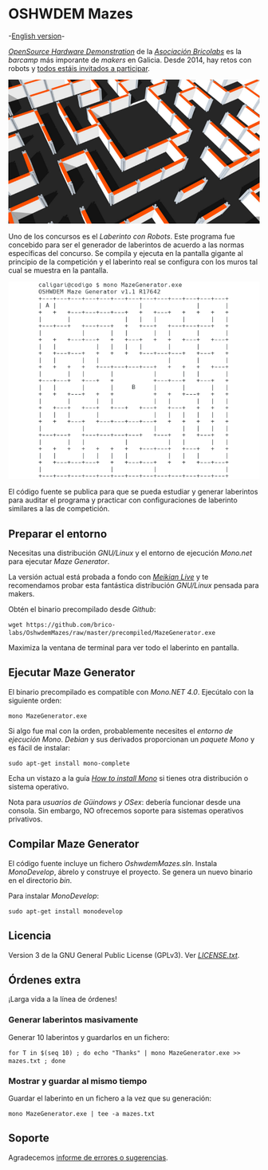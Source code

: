 # OSHWDEM Mazes

-[English version](README.md)-

[_OpenSource Hardware Demonstration_][OSH01] de la [_Asociación Bricolabs_][BRI01] es la _barcamp_ más imporante de _makers_ en Galicia. Desde 2014, hay retos con robots y [todos estáis invitados a participar][CON01].

![Constructed maze](img/maze.png)

Uno de los concursos es el _Laberinto con Robots_. Este programa fue concebido para ser el generador de laberintos de acuerdo a las normas específicas del concurso. Se compila y ejecuta en la pantalla gigante al principio de la competición y el laberinto real se configura con los muros tal cual se muestra en la pantalla.

![Ejecutar Maze Generator](img/console.png)

El código fuente se publica para que se pueda estudiar y generar laberintos para auditar el programa y practicar con configuraciones de laberinto similares a las de competición.


## Preparar el entorno

Necesitas una distribución _GNU/Linux_ y el entorno de ejecución _Mono.net_ para ejecutar _Maze Generator_.

La versión actual está probada a fondo con [_Meikian Live_][MEI01] y te recomendamos probar esta fantástica distribución _GNU/Linux_ pensada para makers.

Obtén el binario precompilado desde _Github_:

    wget https://github.com/brico-labs/OshwdemMazes/raw/master/precompiled/MazeGenerator.exe

Maximiza la ventana de terminal para ver todo el laberinto en pantalla.



## Ejecutar Maze Generator

El binario precompilado es compatible con _Mono.NET 4.0_. Ejecútalo con la siguiente orden:

    mono MazeGenerator.exe

Si algo fue mal con la orden, probablemente necesites el _entorno de ejecución Mono_. _Debian_ y sus derivados proporcionan un _paquete Mono_ y es fácil de instalar:

    sudo apt-get install mono-complete

Echa un vistazo a la guía [_How to install Mono_][MON01] si tienes otra distribución o sistema operativo.

Nota para _usuarios de Güindows y OSex_: debería funcionar desde una consola. Sin embargo, NO ofrecemos soporte para sistemas operativos privativos.



## Compilar Maze Generator

El código fuente incluye un fichero _OshwdemMazes.sln_. Instala _MonoDevelop_, ábrelo y construye el proyecto. Se genera un nuevo binario en el directorio _bin_.

Para instalar _MonoDevelop_:

    sudo apt-get install monodevelop



## Licencia

Version 3 de la GNU General Public License (GPLv3). Ver [_LICENSE.txt_](LICENSE.txt).



## Órdenes extra

¡Larga vida a la línea de órdenes!


### Generar laberintos masivamente

Generar 10 laberintos y guardarlos en un fichero:

    for T in $(seq 10) ; do echo "Thanks" | mono MazeGenerator.exe >> mazes.txt ; done


### Mostrar y guardar al mismo tiempo

Guardar el laberinto en un fichero a la vez que su generación:

    mono MazeGenerator.exe | tee -a mazes.txt



## Soporte

Agradecemos [informe de errores o sugerencias][ISS01].





[BRI01]: http://bricolabs.cc/
[CON01]: http://oshwdem.org/concursos/
[ISS01]: https://github.com/brico-labs/OshwdemMazes/issues
[MEI01]: http://meikian.eu/
[MON01]: http://www.mono-project.com/docs/getting-started/install/linux/
[OSH01]: http://oshwdem.org/


